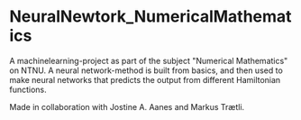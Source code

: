 # NeuralNewtork_NumericalMathematics

A machinelearning-project as part of the subject "Numerical Mathematics" on NTNU. 
A neural network-method is built from basics, and then used to make neural networks that predicts the output from different Hamiltonian functions.

Made in collaboration with Jostine A. Aanes and Markus Trætli.
